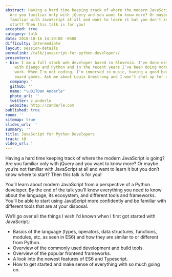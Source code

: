 ```yaml
---
abstract: Having a hard time keeping track of where the modern JavaScript is going?
  Are you familiar only with jQuery and you want to know more? Or maybe you're not
  familiar with JavaScript at all and want to learn it but you don't know where to
  start? Then this talk is for you!
accepted: true
category: talk
date: 2018-10-16 14:20:00 -0500
difficulty: Intermediate
layout: session-details
permalink: /talk/javascript-for-python-developers/
presenters:
- bio: I am a full stack web developer based in Slovenia. I've done extensive work
    with Django and Python and in the recent years I've been doing more and more frontend
    work. When I'm not coding, I'm immersed in music, having a good beer or playing
    board games. Ask me about Louis Armstrong and I won't shut up for days.
  company: ''
  github: ''
  name: "\u017Dan Anderle"
  photo_url: ''
  twitter: z_anderle
  website: http://zanderle.com
published: true
room: ''
sitemap: true
slides_url: ''
summary: ''
title: JavaScript for Python Developers
track: t0
video_url: ''
---
```


Having a hard time keeping track of where the modern JavaScript is going? Are you familiar only with jQuery and you want to know more? Or maybe you’re not familiar with JavaScript at all and want to learn it but you don’t know where to start? Then this talk is for you!

You’ll learn about modern JavaScript from a perspective of a Python developer. By the end of the talk you’ll know everything you need to know about the language, its ecosystem, and different tools and frameworks. You’ll be able to start using JavaScript more confidently and be familiar with different tools that are at your disposal.

We’ll go over all the things I wish I'd known when I first got started with JavaScript.:

- Basics of the language (types, operators, data structures, functions, modules, etc. as seen in ES6) and how they are similar to or different from Python.
- Overview of the commonly used development and build tools.
- Overview of the popular frontend frameworks.
- A look into the newest features of ES6 and Typescript.
- How to get started and make sense of everything with so much going on.